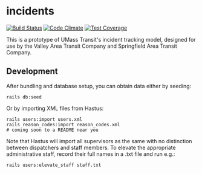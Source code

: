 # incidents

[![Build Status](https://travis-ci.org/umts/incidents.svg?branch=master)](https://travis-ci.org/umts/incidents)
[![Code Climate](https://codeclimate.com/github/umts/incidents/badges/gpa.svg)](https://codeclimate.com/github/umts/incidents)
[![Test Coverage](https://codeclimate.com/github/umts/incidents/badges/coverage.svg)](https://codeclimate.com/github/umts/incidents/coverage)

This is a prototype of UMass Transit's incident tracking model, designed for use by the Valley Area Transit Company and Springfield Area Transit Company.

## Development

After bundling and database setup, you can obtain data either by seeding:

```
rails db:seed
```

Or by importing XML files from Hastus:

```
rails users:import users.xml
rails reason_codes:import reason_codes.xml
# coming soon to a README near you
```

Note that Hastus will import all supervisors as the same with no distinction between dispatchers and staff members.
To elevate the appropriate administrative staff, record their full names in a .txt file and run e.g.:

```
rails users:elevate_staff staff.txt
```
